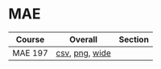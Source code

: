 # MAE

| Course | Overall | Section |
| ------ | ------- | ------- |
| MAE 197 | [csv](https://github.com/UCSD-Historical-Enrollment-Data/2024Summer3/blob/main/overall/MAE%20197.csv), [png](https://raw.githubusercontent.com/UCSD-Historical-Enrollment-Data/2024Summer3/main/plot_overall/MAE%20197.png), [wide](https://raw.githubusercontent.com/UCSD-Historical-Enrollment-Data/2024Summer3/main/plot_overall_wide/MAE%20197.png) |  |
